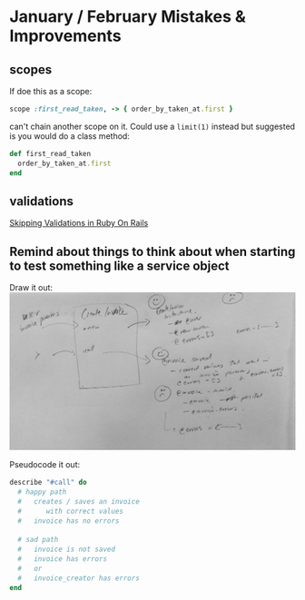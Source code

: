 # January / February Mistakes & Improvements

## scopes

If doe this as a scope:

```ruby
scope :first_read_taken, -> { order_by_taken_at.first }
```
can't chain another scope on it.
Could use a `limit(1)` instead but suggested is you would do a class method:

```ruby
def first_read_taken
  order_by_taken_at.first
end
```

## validations

[Skipping Validations in Ruby On Rails](https://richonrails.com/articles/skipping-validations-in-ruby-on-rails)


## Remind about things to think about when starting to test something like a service object

Draw it out:
![service object](service_object.jpg)

Pseudocode it out:

```ruby
describe "#call" do
  # happy path
  #   creates / saves an invoice
  #      with correct values
  #   invoice has no errors

  # sad path
  #   invoice is not saved
  #   invoice has errors
  #   or
  #   invoice_creator has errors
end
```
